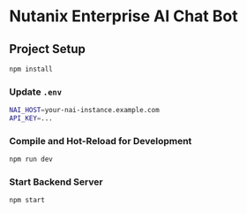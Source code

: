 # Nutanix Enterprise AI Chat Bot

## Project Setup

```sh
npm install
```

### Update `.env`

```sh
NAI_HOST=your-nai-instance.example.com
API_KEY=...
```

### Compile and Hot-Reload for Development

```sh
npm run dev
```

### Start Backend Server

```sh
npm start
```
